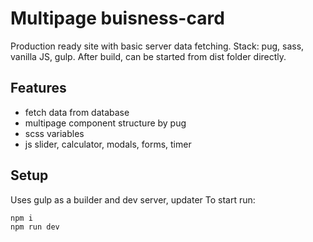 # Multipage buisness-card

Production ready site with basic server data fetching. 
Stack: pug, sass, vanilla JS, gulp.
After build, can be started from dist folder directly.

## Features

+ fetch data from database
+ multipage component structure by pug
+ scss variables
+ js slider, calculator, modals, forms, timer

## Setup

Uses gulp as a builder and dev server, updater
To start run: 

  ```bash
  npm i
  npm run dev
  ```
